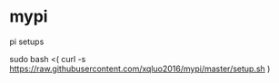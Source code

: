 # mypi
pi setups

sudo bash <( curl -s https://raw.githubusercontent.com/xqluo2016/mypi/master/setup.sh )
